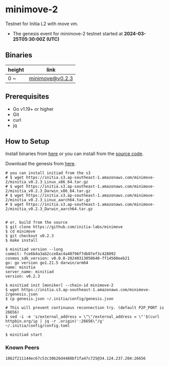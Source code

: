 # minimove-2

Testnet for Initia L2 with move vm.

- The genesis event for minimove-2 testnet started at **2024-03-25T05:30:00Z (UTC)**

## Binaries

| height  | link  |
| ------- | ----- |
| 0     ~ | [minimove@v0.2.3](https://github.com/initia-labs/minimove/releases/tag/v0.2.3) |

## Prerequisites

- Go v1.19+ or higher
- Git
- curl
- jq

## How to Setup

Install binaries from [here](./binaries/) or you can install from the [source code](https://github.com/initia-labs/minimove).

Download the genesis from [here](https://initia.s3.ap-southeast-1.amazonaws.com/minimove-2/genesis.json).

```shell
# you can install initiad from the s3
# $ wget https://initia.s3.ap-southeast-1.amazonaws.com/minimove-2/minitia_v0.2.3_Linux_x86_64.tar.gz
# $ wget https://initia.s3.ap-southeast-1.amazonaws.com/minimove-2/minitia_v0.2.3_Darwin_x86_64.tar.gz 
# $ wget https://initia.s3.ap-southeast-1.amazonaws.com/minimove-2/minitia_v0.2.3_Linux_aarch64.tar.gz 
# $ wget https://initia.s3.ap-southeast-1.amazonaws.com/minimove-2/minitia_v0.2.3_Darwin_aarch64.tar.gz


# or, build from the source
$ git clone https://github.com/initia-labs/minimove
$ cd minimove
$ git checkout v0.2.3
$ make install

$ minitiad version --long
commit: fce6b4a3ab2cce8ac4a40796f7db07ef3c428092
cosmos_sdk_version: v0.0.0-20240313050640-ff14560eeb21
go: go version go1.21.5 darwin/arm64
name: minitia
server_name: minitiad
version: v0.2.3

$ minitiad init [moniker] --chain-id minimove-2
$ wget https://initia.s3.ap-southeast-1.amazonaws.com/minimove-2/genesis.json
$ cp genesis.json ~/.initia/config/genesis.json

# This will prevent continuous reconnection try. (default P2P_PORT is 26656)
$ sed -i -e 's/external_address = \"\"/external_address = \"'$(curl httpbin.org/ip | jq -r .origin)':26656\"/g' ~/.initia/config/config.toml

$ minitiad start
```

### Known Peers

```sh
1862f211144ec67c53c30b26d4488bf1fa47c725@34.124.237.204:26656
```
